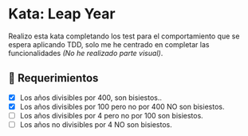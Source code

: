 # Kata: Leap Year

Realizo esta kata completando los test para el comportamiento que se espera aplicando TDD, solo me he centrado en completar las funcionalidades *(No he realizado parte visual)*.


## 📝 Requerimientos

- [x] Los años divisibles por 400, son bisiestos..
- [x] Los años divisibles por 100 pero no por 400 NO son bisiestos.
- [ ] Los años divisibles por 4 pero no por 100 son bisiestos.
- [ ] Los años no divisibles por 4 NO son bisiestos.
